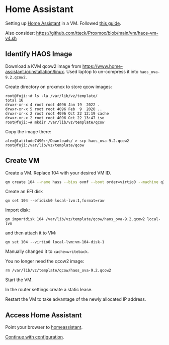 # Home Assistant

Setting up
[Home Assistant](https://www.home-assistant.io/)
in a VM. Followed
[this guide](https://theprivatesmarthome.com/how-to/install-home-assistant-on-proxmox/).

Also consider: https://github.com/tteck/Proxmox/blob/main/vm/haos-vm-v4.sh

## Identify HAOS Image

Download a KVM qcow2 image from
https://www.home-assistant.io/installation/linux.
Used laptop to un-compress it into `haos_ova-9.2.qcow2`.

Create directory on proxmox to store qcow images:
```
root@fuji:~# ls -la /var/lib/vz/template/
total 16
drwxr-xr-x 4 root root 4096 Jan 19  2022 .
drwxr-xr-x 5 root root 4096 Feb  9  2020 ..
drwxr-xr-x 2 root root 4096 Oct 22 12:19 cache
drwxr-xr-x 2 root root 4096 Oct 22 13:47 iso
root@fuji:~# mkdir /var/lib/vz/template/qcow
```

Copy the image there:

```
alex@latitude7490:~/Downloads/ > scp haos_ova-9.2.qcow2 root@fuji:/var/lib/vz/template/qcow
```

## Create VM

Create a VM.  Replace 104 with your desired VM ID.

```sh
qm create 104 --name hass --bios ovmf --boot order=virtio0 --machine q35 --cores 2 --memory 4096 --scsihw virtio-scsi-pci --net0 model=virtio,bridge=vmbr0 --agent enabled=1 --tablet 0
```

Create an EFI disk

```
qm set 104 --efidisk0 local-lvm:1,format=raw
```


Import disk:
```
qm importdisk 104 /var/lib/vz/template/qcow/haos_ova-9.2.qcow2 local-lvm
```
and then attach it to VM:

```
qm set 104 --virtio0 local-lvm:vm-104-disk-1
```

Manually changed it to `cache=writeback`.

You no longer need the qcow2 image:

```
rm /var/lib/vz/template/qcow/haos_ova-9.2.qcow2
```

Start the VM.

In the router settings create a static lease.

Restart the VM to take advantage of the newly allocated IP address.

## Access Home Assistant

Point your browser to [homeassistant](http://homeassistant:8123).

[Continue with configuration](../apps/home-assistant.html).

